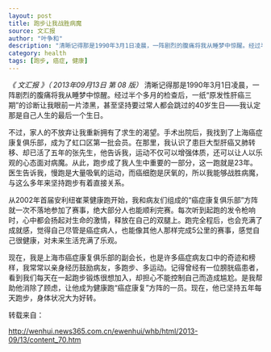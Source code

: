 ```yaml
---
layout: post
title: 跑步让我战胜病魔
source: 文汇报
author: "叶争和"
description: "清晰记得那是1990年3月1日凌晨，一阵剧烈的腹痛将我从睡梦中惊醒。经过半个多月的检查后，一纸“原发性肝癌三期”的诊断让我眼前一片漆黑，甚至坚持要过常人都会跳过的40岁生日——我认定那是自己人生的最后一个生日。"
category: health
tags: [跑步, 癌症, 健康]
---
```


*《 文汇报 》（ 2013年09月13日   第 08 版）*
清晰记得那是1990年3月1日凌晨，一阵剧烈的腹痛将我从睡梦中惊醒。经过半个多月的检查后，一纸“原发性肝癌三期”的诊断让我眼前一片漆黑，甚至坚持要过常人都会跳过的40岁生日——我认定那是自己人生的最后一个生日。

不过，家人的不放弃让我重新拥有了求生的渴望。手术出院后，我找到了上海癌症康复俱乐部，成为了虹口区第一批会员。在那里，我认识了患巨大型肝癌又肺转移、却已活了五年的张先生，他告诉我，运动不仅可以增强体质，还可以让人以乐观的心态面对病魔。从此，跑步成了我人生中重要的一部分，这一跑就是23年。医生告诉我，慢跑是大量吸氧的运动，而癌细胞是厌氧的，所以我能够战胜病魔，与这么多年来坚持跑步有着直接关系。

从2002年首届安利纽崔莱健康跑开始，我和病友们组成的“癌症康复俱乐部”方阵就一次不落地参加了赛事，绝大部分人也能顺利完赛。每次听到起跑的发令枪响时，心中都会扬起对生命的激情，释放在自己的双腿上。跑完全程后，也会充满了成就感，觉得自己尽管是癌症病人，也能像其他人那样完成5公里的赛事，感觉自己很健康，对未来生活充满了乐观。

现在，我是上海市癌症康复俱乐部的副会长，也是许多癌症病友口中的奇迹和榜样，我常常以亲身经历鼓励病友，多跑步、多运动。记得曾经有一位膀胱癌患者，看到我们每天在一起跑步锻炼很想加入，却担心不能控制自己而造成尴尬。是我帮助他消除了顾虑，让他成为健康跑“癌症康复”方阵的一员。现在，他已坚持五年每天跑步，身体状况大为好转。

转载来自：

http://wenhui.news365.com.cn/ewenhui/whb/html/2013-09/13/content_70.htm
